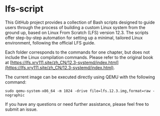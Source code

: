 # lfs-script

This GitHub project provides a collection of Bash scripts designed to guide users through the process of building a custom Linux system from the ground up, based on Linux From Scratch (LFS) version 12.3. The scripts offer step-by-step automation for setting up a minimal, tailored Linux environment, following the official LFS guide.

Each folder corresponds to the commands for one chapter, but does not include the Linux compilation commands. Please refer to the original book at [https://lfs.xry111.site/zh_CN/12.3-systemd/index.html](https://lfs.xry111.site/zh_CN/12.3-systemd/index.html).

The current image can be executed directly using QEMU with the following command:

```
sudo qemu-system-x86_64 -m 1024 -drive file=lfs.12.3.img,format=raw -nographic
```

If you have any questions or need further assistance, please feel free to submit an issue.